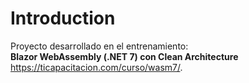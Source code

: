 # Introduction 
Proyecto desarrollado en el entrenamiento:<br>
**Blazor WebAssembly (.NET 7) con Clean Architecture** <br>
<https://ticapacitacion.com/curso/wasm7/>.<br>

